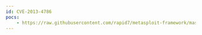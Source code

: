 ```yaml
---
id: CVE-2013-4786
pocs:
    - https://raw.githubusercontent.com/rapid7/metasploit-framework/master/modules/auxiliary/scanner/ipmi/ipmi_dumphashes.rb
---
```

